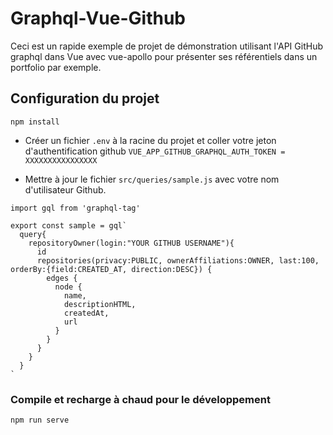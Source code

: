 # Graphql-Vue-Github

Ceci est un rapide exemple de projet de démonstration utilisant l'API GitHub graphql dans Vue avec vue-apollo pour présenter ses référentiels dans un portfolio par exemple.


## Configuration du projet
```
npm install
```
- Créer un fichier ```.env``` à la racine du projet et coller votre jeton d'authentification github ```VUE_APP_GITHUB_GRAPHQL_AUTH_TOKEN = XXXXXXXXXXXXXXXX```

- Mettre à jour le fichier ```src/queries/sample.js``` avec votre nom d'utilisateur Github.
  
```
import gql from 'graphql-tag'

export const sample = gql`
  query{
    repositoryOwner(login:"YOUR GITHUB USERNAME"){
      id
      repositories(privacy:PUBLIC, ownerAffiliations:OWNER, last:100, orderBy:{field:CREATED_AT, direction:DESC}) {
        edges {
          node {
            name,
            descriptionHTML,
            createdAt,
            url
          }
        }
      }
    }
  }
`

```

### Compile et recharge à chaud pour le développement
```
npm run serve
```

